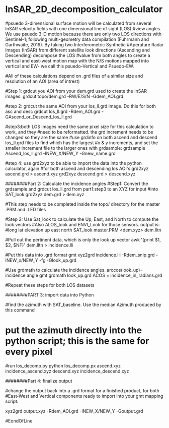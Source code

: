 # InSAR_2D_decomposition_calculator
#psuedo 3-dimensional surface motion will be calculated from several InSAR velocity fields with one dimensional line of sight (LOS)
#view angles. We use psuedo 3-D motion because there are only two LOS directions with Sentinel-1; following multi-geometry data compilation (Fuhrmann and Garthwaite, 2019). By taking two Interferometric Synthetic 
#Aperature Radar Images (InSAR) from different satellite look directions (Ascending and Descending) decompose the LOS
#value from both angles to create a vertical and east-west motion map with the N/S motions mapped into vertical and EW- we call this psuedo-Vertical and Psuedo-EW. 

#All of these calculations depend on .grd files of a similar size and resolution of an AOI (area of intrest) 


#Step 1: grdcut you AOI from your dem.grd used to create the InSAR images:
grdcut topo/dem.grd -RW/E/S/N -Gdem_AOI.grd

#step 2: grdcut the same AOI from your los_ll.grd image. Do this for both asc and desc
grdcut los_ll.grd -Rdem_AOI.grd -GAscend_or_Descend_los_ll.grd

#step3:both LOS images need the same pixel size for this calculation to work, and they
#need to be reformatted. the grd increment needs to be changed so they are the same
#use grdinfo on both ascend and descend los_ll.grd files to find which has the largest
#x & y increments, and set the smaller increment file to the larger ones with grdsample:
grdsample Ascend_los_ll.grd -INEW_X/NEW_Y -Gnew_name.grd

#step 4: use grd2xyz to be able to import the data into the python calculator, again
#for both ascend and descending los AOI's
grd2xyz ascend.grd > ascend.xyz
grd2xyz descend.grd > descend.xyz

########Part 2: Calculate the incidence angles
#Step1: Convert the grdsample and grdcut los_ll.grd from part1:step3 to an XYZ for input
#into SAT_look
grd2xyz dem.grd > dem.xyz

#This step needs to be completed inside the topo/ directory for the master .PRM and .LED files

#Step 2: Use Sat_look to calculate the Up, East, and North to compute the look vectors
#Also ALOS_look and ENVI_Look for those sensors. output is:
#long lat elevation up east north
SAT_look master.PRM <dem.xyz> dem.lltn

#Pull out the pertinent data, which is only the look up vector
awk '{print $1, $2, $NF}' dem.lltn > incidence.lli

#Put this data into .grd format
gmt xyz2grd incidence.lli -Rdem_snip.grd -INEW_x/NEW_Y -fg -Glook_up.grd

#Use grdmath to calculate the incidence angles. arccos(look_up)= incidence angle
gmt grdmath look_up.grd ACOS = incidence_in_radians.grd

#Repeat these steps for both LOS datasets

########PART 3: import data into Python

#find the azimuth with SAT_baseline. Use the median Azimuth produced by this command
# put the azimuth directly into the python script; this is the same for every pixel

#run los_decomp.py
python los_decomp.px ascend.xyz incidence_ascend.xyz descend.xyz incidence_descend.xyz

########Part 4: finalize output

#change the output back into a .grd format for a finished product, for both
#East-West and Vertical components ready to import into your gmt mapping script:

xyz2grd output.xyz -Rdem_AOI.grd -INEW_X/NEW_Y -Goutput.grd

#EondOfLine
